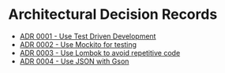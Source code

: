 # Architectural Decision Records

* [ADR 0001 - Use Test Driven Development](0001-test-driven-development.md)
* [ADR 0002 - Use Mockito for testing](0002-Mockito.md)
* [ADR 0003 - Use Lombok to avoid repetitive code](0003-Lombok.md)
* [ADR 0004 - Use JSON with Gson](0004.md)